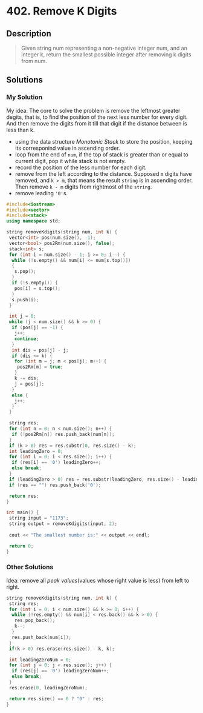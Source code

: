 # 402. Remove K Digits

## Description

> Given string num representing a non-negative integer num, and an integer k, return the smallest possible integer after removing k digits from num.

## Solutions

### My Solution

My idea:
The core to solve the problem is remove the leftmost greater degits, that is, to find the position of the next less number for every digit. And then remove the digits from it till that digit if the distance between is less than k.

- using the data structure *Monotonic Stack* to store the position, keeping its corresponind value in ascending order.
- loop from the end of `num`, if the top of stack is greater than or equal to current digit, pop it while stack is not empty.
- record the position of the less number for each digit.
- remove from the left according to the distance. Supposed `m` digits have removed, and `k > m`, that means the result `string` is in ascending order. Then remove `k - m` digits from rightmost of the `string`.
- remove leading `'0'`s.

```cpp
#include<iostream>
#include<vector>
#include<stack>
using namespace std;

string removeKdigits(string num, int k) {
 vector<int> pos(num.size(), -1);
 vector<bool> pos2Rm(num.size(), false);
 stack<int> s;
 for (int i = num.size() - 1; i >= 0; i--) {
  while (!s.empty() && num[i] <= num[s.top()])
  {
   s.pop();
  }
  if (!s.empty()) {
   pos[i] = s.top();
  }
  s.push(i);
 }

 int j = 0;
 while (j < num.size() && k >= 0) {
  if (pos[j] == -1) {
   j++;
   continue;
  }
  int dis = pos[j] - j;
  if (dis <= k) {
   for (int m = j; m < pos[j]; m++) {
    pos2Rm[m] = true;
   }
   k -= dis;
   j = pos[j];
  }
  else {
   j++;
  }
 }

 string res;
 for (int n = 0; n < num.size(); n++) {
  if (!pos2Rm[n]) res.push_back(num[n]);
 }
 if (k > 0) res = res.substr(0, res.size() - k);
 int leadingZero = 0;
 for (int i = 0; i < res.size(); i++) {
  if (res[i] == '0') leadingZero++;
  else break;
 }
 if (leadingZero > 0) res = res.substr(leadingZero, res.size() - leadingZero);
 if (res == "") res.push_back('0');

 return res;
}

int main() {
 string input = "1173";
 string output = removeKdigits(input, 2);
 
 cout << "The smallest number is:" << output << endl;

 return 0;
}
```

### Other Solutions

Idea: remove all *peak values*(values whose right value is less) from left to right.

```cpp
string removeKdigits(string num, int k) {
 string res;
 for (int i = 0; i < num.size() && k >= 0; i++) {
  while (!res.empty() && num[i] < res.back() && k > 0) {
   res.pop_back();
   k--;
  }
  res.push_back(num[i]);
 }
 if(k > 0) res.erase(res.size() - k, k);

 int leadingZeroNum = 0;
 for (int j = 0; j < res.size(); j++) {
  if (res[j] == '0') leadingZeroNum++;
  else break;
 }
 res.erase(0, leadingZeroNum);

 return res.size() == 0 ? "0" : res;
}
```
